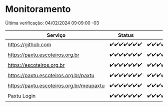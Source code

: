 # Monitoramento

Última verificação: 04/02/2024 09:09:00 -03

|Serviço|Status|Últimas 24h|
|---|---|---|
|https://github.com|<span title="2024-01-28: OK=24">✔️</span><span title="2024-01-29: OK=24">✔️</span><span title="2024-01-30: OK=24">✔️</span><span title="2024-01-31: OK=24">✔️</span><span title="2024-02-01: OK=24">✔️</span><span title="2024-02-02: OK=24">✔️</span><span title="2024-02-03: OK=12">✔️</span>|<span title="03/02/2024 09:10:00 -03 : 200">✔️</span><span title="03/02/2024 10:04:00 -03 : 200">✔️</span><span title="03/02/2024 11:03:00 -03 : 200">✔️</span><span title="03/02/2024 12:03:00 -03 : 200">✔️</span><span title="03/02/2024 13:08:00 -03 : 200">✔️</span><span title="03/02/2024 14:03:00 -03 : 200">✔️</span><span title="03/02/2024 15:07:00 -03 : 200">✔️</span><span title="03/02/2024 16:02:00 -03 : 200">✔️</span><span title="03/02/2024 17:07:00 -03 : 200">✔️</span><span title="03/02/2024 18:03:00 -03 : 200">✔️</span><span title="03/02/2024 19:03:00 -03 : 200">✔️</span><span title="03/02/2024 20:06:00 -03 : 200">✔️</span><span title="03/02/2024 21:32:00 -03 : 200">✔️</span><span title="03/02/2024 22:42:00 -03 : 200">✔️</span><span title="03/02/2024 23:17:00 -03 : 200">✔️</span><span title="04/02/2024 00:07:00 -03 : 200">✔️</span><span title="04/02/2024 01:07:00 -03 : 200">✔️</span><span title="04/02/2024 02:04:00 -03 : 200">✔️</span><span title="04/02/2024 03:07:00 -03 : 200">✔️</span><span title="04/02/2024 04:05:00 -03 : 200">✔️</span><span title="04/02/2024 05:07:00 -03 : 200">✔️</span><span title="04/02/2024 06:04:00 -03 : 200">✔️</span><span title="04/02/2024 07:06:00 -03 : 200">✔️</span><span title="04/02/2024 08:03:00 -03 : 200">✔️</span><span title="04/02/2024 09:09:00 -03 : 200">✔️</span>|
|https://paxtu.escoteiros.org.br|<span title="2024-01-28: OK=24">✔️</span><span title="2024-01-29: OK=24">✔️</span><span title="2024-01-30: OK=24">✔️</span><span title="2024-01-31: OK=24">✔️</span><span title="2024-02-01: OK=24">✔️</span><span title="2024-02-02: OK=24">✔️</span><span title="2024-02-03: OK=12">✔️</span>|<span title="03/02/2024 09:10:00 -03 : 200">✔️</span><span title="03/02/2024 10:04:00 -03 : 200">✔️</span><span title="03/02/2024 11:03:00 -03 : 200">✔️</span><span title="03/02/2024 12:03:00 -03 : 200">✔️</span><span title="03/02/2024 13:08:00 -03 : 200">✔️</span><span title="03/02/2024 14:03:00 -03 : 200">✔️</span><span title="03/02/2024 15:07:00 -03 : 200">✔️</span><span title="03/02/2024 16:02:00 -03 : 200">✔️</span><span title="03/02/2024 17:07:00 -03 : 200">✔️</span><span title="03/02/2024 18:03:00 -03 : 200">✔️</span><span title="03/02/2024 19:03:00 -03 : 200">✔️</span><span title="03/02/2024 20:06:00 -03 : 200">✔️</span><span title="03/02/2024 21:32:00 -03 : 200">✔️</span><span title="03/02/2024 22:42:00 -03 : 200">✔️</span><span title="03/02/2024 23:17:00 -03 : 200">✔️</span><span title="04/02/2024 00:07:00 -03 : 200">✔️</span><span title="04/02/2024 01:07:00 -03 : 200">✔️</span><span title="04/02/2024 02:04:00 -03 : 200">✔️</span><span title="04/02/2024 03:07:00 -03 : 200">✔️</span><span title="04/02/2024 04:05:00 -03 : 200">✔️</span><span title="04/02/2024 05:07:00 -03 : 200">✔️</span><span title="04/02/2024 06:04:00 -03 : 200">✔️</span><span title="04/02/2024 07:06:00 -03 : 200">✔️</span><span title="04/02/2024 08:03:00 -03 : 200">✔️</span><span title="04/02/2024 09:09:00 -03 : 200">✔️</span>|
|https://escoteiros.org.br|<span title="2024-01-28: OK=24">✔️</span><span title="2024-01-29: OK=24">✔️</span><span title="2024-01-30: OK=24">✔️</span><span title="2024-01-31: OK=24">✔️</span><span title="2024-02-01: OK=24">✔️</span><span title="2024-02-02: OK=24">✔️</span><span title="2024-02-03: OK=12">✔️</span>|<span title="03/02/2024 09:10:00 -03 : 200">✔️</span><span title="03/02/2024 10:04:00 -03 : 200">✔️</span><span title="03/02/2024 11:03:00 -03 : 200">✔️</span><span title="03/02/2024 12:03:00 -03 : 200">✔️</span><span title="03/02/2024 13:08:00 -03 : 200">✔️</span><span title="03/02/2024 14:03:00 -03 : 200">✔️</span><span title="03/02/2024 15:07:00 -03 : 200">✔️</span><span title="03/02/2024 16:02:00 -03 : 200">✔️</span><span title="03/02/2024 17:07:00 -03 : 200">✔️</span><span title="03/02/2024 18:03:00 -03 : 200">✔️</span><span title="03/02/2024 19:03:00 -03 : 200">✔️</span><span title="03/02/2024 20:06:00 -03 : 200">✔️</span><span title="03/02/2024 21:32:00 -03 : 200">✔️</span><span title="03/02/2024 22:42:00 -03 : 200">✔️</span><span title="03/02/2024 23:17:00 -03 : 200">✔️</span><span title="04/02/2024 00:07:00 -03 : 200">✔️</span><span title="04/02/2024 01:07:00 -03 : 200">✔️</span><span title="04/02/2024 02:04:00 -03 : 200">✔️</span><span title="04/02/2024 03:07:00 -03 : 200">✔️</span><span title="04/02/2024 04:05:00 -03 : 200">✔️</span><span title="04/02/2024 05:07:00 -03 : 200">✔️</span><span title="04/02/2024 06:04:00 -03 : 200">✔️</span><span title="04/02/2024 07:06:00 -03 : 200">✔️</span><span title="04/02/2024 08:03:00 -03 : 200">✔️</span><span title="04/02/2024 09:09:00 -03 : 200">✔️</span>|
|https://paxtu.escoteiros.org.br/paxtu|<span title="2024-01-28: OK=24">✔️</span><span title="2024-01-29: OK=24">✔️</span><span title="2024-01-30: OK=24">✔️</span><span title="2024-01-31: OK=24">✔️</span><span title="2024-02-01: OK=24">✔️</span><span title="2024-02-02: OK=24">✔️</span><span title="2024-02-03: OK=12">✔️</span>|<span title="03/02/2024 09:10:00 -03 : 200">✔️</span><span title="03/02/2024 10:04:00 -03 : 200">✔️</span><span title="03/02/2024 11:03:00 -03 : 200">✔️</span><span title="03/02/2024 12:03:00 -03 : 200">✔️</span><span title="03/02/2024 13:08:00 -03 : 200">✔️</span><span title="03/02/2024 14:03:00 -03 : 200">✔️</span><span title="03/02/2024 15:07:00 -03 : 200">✔️</span><span title="03/02/2024 16:02:00 -03 : 200">✔️</span><span title="03/02/2024 17:07:00 -03 : 200">✔️</span><span title="03/02/2024 18:03:00 -03 : 200">✔️</span><span title="03/02/2024 19:03:00 -03 : 200">✔️</span><span title="03/02/2024 20:06:00 -03 : 200">✔️</span><span title="03/02/2024 21:32:00 -03 : 200">✔️</span><span title="03/02/2024 22:42:00 -03 : 200">✔️</span><span title="03/02/2024 23:17:00 -03 : 200">✔️</span><span title="04/02/2024 00:07:00 -03 : 200">✔️</span><span title="04/02/2024 01:07:00 -03 : 200">✔️</span><span title="04/02/2024 02:04:00 -03 : 200">✔️</span><span title="04/02/2024 03:07:00 -03 : 200">✔️</span><span title="04/02/2024 04:05:00 -03 : 200">✔️</span><span title="04/02/2024 05:07:00 -03 : 200">✔️</span><span title="04/02/2024 06:04:00 -03 : 200">✔️</span><span title="04/02/2024 07:06:00 -03 : 200">✔️</span><span title="04/02/2024 08:03:00 -03 : 200">✔️</span><span title="04/02/2024 09:09:00 -03 : 200">✔️</span>|
|https://paxtu.escoteiros.org.br/meupaxtu|<span title="2024-01-28: OK=24">✔️</span><span title="2024-01-29: OK=24">✔️</span><span title="2024-01-30: OK=24">✔️</span><span title="2024-01-31: OK=24">✔️</span><span title="2024-02-01: OK=24">✔️</span><span title="2024-02-02: OK=24">✔️</span><span title="2024-02-03: OK=12">✔️</span>|<span title="03/02/2024 09:10:00 -03 : 200">✔️</span><span title="03/02/2024 10:04:00 -03 : 200">✔️</span><span title="03/02/2024 11:03:00 -03 : 200">✔️</span><span title="03/02/2024 12:03:00 -03 : 200">✔️</span><span title="03/02/2024 13:08:00 -03 : 200">✔️</span><span title="03/02/2024 14:03:00 -03 : 200">✔️</span><span title="03/02/2024 15:07:00 -03 : 200">✔️</span><span title="03/02/2024 16:02:00 -03 : 200">✔️</span><span title="03/02/2024 17:07:00 -03 : 200">✔️</span><span title="03/02/2024 18:03:00 -03 : 200">✔️</span><span title="03/02/2024 19:03:00 -03 : 200">✔️</span><span title="03/02/2024 20:06:00 -03 : 200">✔️</span><span title="03/02/2024 21:32:00 -03 : 200">✔️</span><span title="03/02/2024 22:42:00 -03 : 200">✔️</span><span title="03/02/2024 23:17:00 -03 : 200">✔️</span><span title="04/02/2024 00:07:00 -03 : 200">✔️</span><span title="04/02/2024 01:07:00 -03 : 200">✔️</span><span title="04/02/2024 02:04:00 -03 : 200">✔️</span><span title="04/02/2024 03:07:00 -03 : 200">✔️</span><span title="04/02/2024 04:05:00 -03 : 200">✔️</span><span title="04/02/2024 05:07:00 -03 : 200">✔️</span><span title="04/02/2024 06:04:00 -03 : 200">✔️</span><span title="04/02/2024 07:06:00 -03 : 200">✔️</span><span title="04/02/2024 08:03:00 -03 : 200">✔️</span><span title="04/02/2024 09:09:00 -03 : 200">✔️</span>|
|Paxtu Login|<span title="2024-01-28: OK=24">✔️</span><span title="2024-01-29: OK=24">✔️</span><span title="2024-01-30: OK=24">✔️</span><span title="2024-01-31: OK=24">✔️</span><span title="2024-02-01: OK=24">✔️</span><span title="2024-02-02: OK=24">✔️</span><span title="2024-02-03: OK=12">✔️</span>|<span title="03/02/2024 09:10:00 -03 : 200">✔️</span><span title="03/02/2024 10:04:00 -03 : 200">✔️</span><span title="03/02/2024 11:03:00 -03 : 200">✔️</span><span title="03/02/2024 12:03:00 -03 : 200">✔️</span><span title="03/02/2024 13:08:00 -03 : 200">✔️</span><span title="03/02/2024 14:03:00 -03 : 200">✔️</span><span title="03/02/2024 15:07:00 -03 : 200">✔️</span><span title="03/02/2024 16:02:00 -03 : 200">✔️</span><span title="03/02/2024 17:07:00 -03 : 200">✔️</span><span title="03/02/2024 18:03:00 -03 : 200">✔️</span><span title="03/02/2024 19:03:00 -03 : 200">✔️</span><span title="03/02/2024 20:06:00 -03 : 200">✔️</span><span title="03/02/2024 21:32:00 -03 : 200">✔️</span><span title="03/02/2024 22:42:00 -03 : 200">✔️</span><span title="03/02/2024 23:17:00 -03 : 200">✔️</span><span title="04/02/2024 00:07:00 -03 : 200">✔️</span><span title="04/02/2024 01:07:00 -03 : 200">✔️</span><span title="04/02/2024 02:04:00 -03 : 200">✔️</span><span title="04/02/2024 03:07:00 -03 : 200">✔️</span><span title="04/02/2024 04:05:00 -03 : 200">✔️</span><span title="04/02/2024 05:07:00 -03 : 200">✔️</span><span title="04/02/2024 06:04:00 -03 : 200">✔️</span><span title="04/02/2024 07:06:00 -03 : 200">✔️</span><span title="04/02/2024 08:03:00 -03 : 200">✔️</span><span title="04/02/2024 09:09:00 -03 : 200">✔️</span>|
